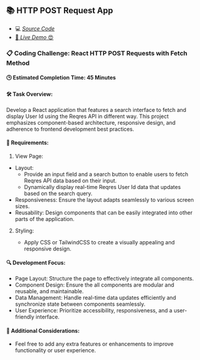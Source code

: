 ## 📚 HTTP POST Request App

- 💻 [_Source Code_](/src/Projects/Http-Post-Request/)
- [🚀 _Live Demo_ 😍](https://reactjs-projects-app.netlify.app/http-post-request)

### 📋 Coding Challenge: React HTTP POST Requests with Fetch Method

#### 🕒 Estimated Completion Time: 45 Minutes

#### 🛠️ Task Overview:

Develop a React application that features a search interface to fetch and display User Id using the Reqres API in different way. This project emphasizes component-based architecture, responsive design, and adherence to frontend development best practices.

#### 📌 Requirements:

1. View Page:

- Layout:
  - Provide an input field and a search button to enable users to fetch Reqres API data based on their input.
  - Dynamically display real-time Reqres User Id data that updates based on the search query.
- Responsiveness: Ensure the layout adapts seamlessly to various screen sizes.
- Reusability: Design components that can be easily integrated into other parts of the application.

2. Styling:

   - Apply CSS or TailwindCSS to create a visually appealing and responsive design.

#### 🔍 Development Focus:

- Page Layout: Structure the page to effectively integrate all components.
- Component Design: Ensure the all components are modular and reusable, and maintainable.
- Data Management: Handle real-time data updates efficiently and synchronize state between components seamlessly.
- User Experience: Prioritize accessibility, responsiveness, and a user-friendly interface.

#### 🌟 Additional Considerations:

- Feel free to add any extra features or enhancements to improve functionality or user experience.
